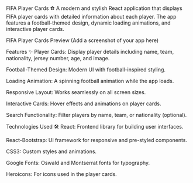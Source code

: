 FIFA Player Cards ⚽
A modern and stylish React application that displays FIFA player cards with detailed information about each player. The app features a football-themed design, dynamic loading animations, and interactive player cards.

FIFA Player Cards Preview
(Add a screenshot of your app here)

Features ✨
Player Cards: Display player details including name, team, nationality, jersey number, age, and image.

Football-Themed Design: Modern UI with football-inspired styling.

Loading Animation: A spinning football animation while the app loads.

Responsive Layout: Works seamlessly on all screen sizes.

Interactive Cards: Hover effects and animations on player cards.

Search Functionality: Filter players by name, team, or nationality (optional).

Technologies Used 🛠️
React: Frontend library for building user interfaces.

React-Bootstrap: UI framework for responsive and pre-styled components.

CSS3: Custom styles and animations.

Google Fonts: Oswald and Montserrat fonts for typography.

Heroicons: For icons used in the player cards.

